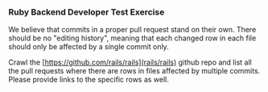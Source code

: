 ### Ruby Backend Developer Test Exercise

We believe that commits in a proper pull request stand on their own. There should be no "editing history", meaning that each changed row in each file should only be affected by a single commit only.

Crawl the [https://github.com/rails/rails](rails/rails) github repo and list all the pull requests where there are rows in files affected by multiple commits. Please provide links to the specific rows as well.
